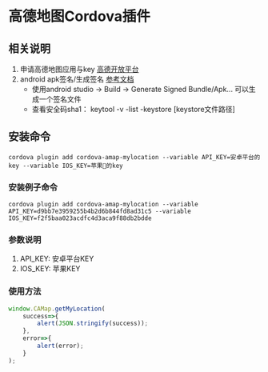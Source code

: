 # 高德地图Cordova插件

## 相关说明
1. 申请高德地图应用与key [高德开放平台](https://lbs.amap.com)
2. android apk签名/生成签名 [参考文档](https://lbs.amap.com/faq/top/hot-questions/249)
    * 使用android studio -> Build -> Generate Signed Bundle/Apk... 可以生成一个签名文件
    * 查看安全码sha1： keytool -v -list -keystore [keystore文件路径]

## 安装命令
`cordova plugin add cordova-amap-mylocation --variable API_KEY=安卓平台的key --variable IOS_KEY=苹果的key`

### 安装例子命令
`cordova plugin add cordova-amap-mylocation --variable API_KEY=d9bb7e3959255b4b2d6b844fd8ad31c5 --variable IOS_KEY=f2f5baa023acdfc4d3aca9f88db2bdde`

### 参数说明
1. API_KEY:   安卓平台KEY
2. IOS_KEY:   苹果KEY

### 使用方法
```typescript
window.CAMap.getMyLocation(
    success=>{
        alert(JSON.stringify(success));
    },
    error=>{
        alert(error);
    }
);  
```